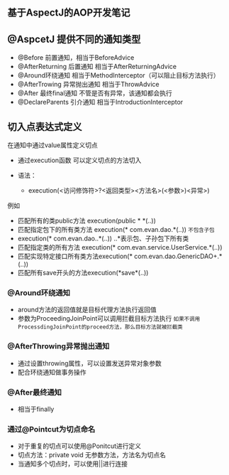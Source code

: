基于AspectJ的AOP开发笔记
---

## @AspcetJ 提供不同的通知类型

* @Before 前置通知，相当于BeforeAdvice
* @AfterReturning 后置通知 相当于AfterReturningAdvice
* @Around环绕通知 相当于MethodInterceptor（可以阻止目标方法执行）
* @AfterTrowing 异常抛出通知 相当于ThrowAdvice
* @After 最终final通知 不管是否有异常，该通知都会执行
* @DeclareParents 引介通知 相当于IntroductionInterceptor

## 切入点表达式定义

在通知中通过value属性定义切点
 
* 通过execution函数 可以定义切点的方法切入

* 语法：

    - execution(<访问修饰符>?<返回类型><方法名>(<参数>)<异常>)

例如

- 匹配所有的类public方法 execution(public * *(..))
- 匹配指定包下的所有类方法 execution(* com.evan.dao.*(..)) ``不包含子包``
- execution(* com.evan.dao..*(..))  ..*表示包、子孙包下所有类
- 匹配指定类的所有方法 execution(* com.evan.service.UserService.*(..))
- 匹配实现特定接口所有类方法execution(* com.evan.dao.GenericDAO+.*(..))
- 匹配所有save开头的方法execution(\*save\*(..))

### @Around环绕通知

* around方法的返回值就是目标代理方法执行返回值
* 参数为ProceedingJoinPoint可以调用拦截目标方法执行
``如果不调用ProcessdingJoinPoint的proceed方法，那么目标方法就被拦截类``

### @AfterThrowing异常抛出通知

* 通过设置throwing属性，可以设置发送异常对象参数
* 配合环绕通知做事务操作

### @After最终通知

* 相当于finally

### 通过@Pointcut为切点命名

* 对于重复的切点可以使用@Ponitcut进行定义
* 切点方法：private void 无参数方法，方法名为切点名
* 当通知多个切点时，可以使用||进行连接